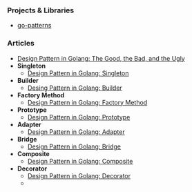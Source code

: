 ### Projects & Libraries
- [go-patterns](https://github.com/tmrts/go-patterns)

### Articles
- [Design Pattern in Golang: The Good, the Bad, and the Ugly](https://blog.ralch.com/articles/design-patterns/golang-design-patterns/)
- **Singleton**
	- [Design Pattern in Golang: Singleton](https://blog.ralch.com/articles/design-patterns/golang-singleton/)
- **Builder**
	- [Desing Pattern in Golang: Builder](https://blog.ralch.com/articles/design-patterns/golang-builder/)
- **Factory Method**
	- [Design Pattern in Golang: Factory Method](https://blog.ralch.com/articles/design-patterns/golang-factory-method/)
- **Prototype**
	- [Design Pattern in Golang: Prototype](https://blog.ralch.com/articles/design-patterns/golang-factory-method/)
- **Adapter**
	- [Design Pattern in Golang: Adapter](https://blog.ralch.com/articles/design-patterns/golang-factory-method/)
- **Bridge**
	- [Design Pattern in Golang: Bridge](https://blog.ralch.com/articles/design-patterns/golang-factory-method/)
- **Composite**
	- [Design Pattern in Golang: Composite](https://blog.ralch.com/articles/design-patterns/golang-composite/)
- **Decorator**
	- [Design Pattern in Golang: Decorator](https://blog.ralch.com/articles/design-patterns/golang-composite/)
	- 